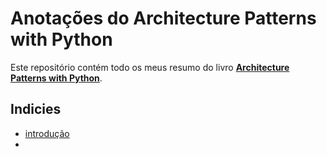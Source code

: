 #  Anotações do Architecture Patterns with Python

Este repositório contém todo os meus resumo do livro **[Architecture Patterns with Python](https://amzn.to/3VYQ7o7)**. 

## Indicies 

* [introdução]()
* 

